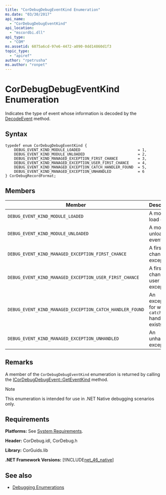 ```yaml
---
title: "CorDebugDebugEventKind Enumeration"
ms.date: "03/30/2017"
api_name: 
  - "CorDebugDebugEventKind"
api_location: 
  - "mscordbi.dll"
api_type: 
  - "COM"
ms.assetid: 6075a6cd-97e6-4472-a090-0dd14860d1f3
topic_type: 
  - "apiref"
author: "rpetrusha"
ms.author: "ronpet"
---
```

# CorDebugDebugEventKind Enumeration
Indicates the type of event whose information is decoded by the [DecodeEvent](../../../../docs/framework/unmanaged-api/debugging/icordebugprocess6-decodeevent-method.md) method.  
  
## Syntax  
  
```  
typedef enum CorDebugDebugEventKind {  
    DEBUG_EVENT_KIND_MODULE_LOADED                          = 1,  
    DEBUG_EVENT_KIND_MODULE_UNLOADED                        = 2,  
    DEBUG_EVENT_KIND_MANAGED_EXCEPTION_FIRST_CHANCE         = 3,  
    DEBUG_EVENT_KIND_MANAGED_EXCEPTION_USER_FIRST_CHANCE    = 4,  
    DEBUG_EVENT_KIND_MANAGED_EXCEPTION_CATCH_HANDLER_FOUND  = 5,  
    DEBUG_EVENT_KIND_MANAGED_EXCEPTION_UNHANDLED            = 6  
} CorDebugRecordFormat;  
```  
  
## Members  
  
|Member|Description|  
|------------|-----------------|  
|`DEBUG_EVENT_KIND_MODULE_LOADED`|A module load event.|  
|`DEBUG_EVENT_KIND_MODULE_UNLOADED`|A module unload event.|  
|`DEBUG_EVENT_KIND_MANAGED_EXCEPTION_FIRST_CHANCE`|A first-chance exception.|  
|`DEBUG_EVENT_KIND_MANAGED_EXCEPTION_USER_FIRST_CHANCE`|A first-chance user exception.|  
|`DEBUG_EVENT_KIND_MANAGED_EXCEPTION_CATCH_HANDLER_FOUND`|An exception for which a `catch` handler exists.|  
|`DEBUG_EVENT_KIND_MANAGED_EXCEPTION_UNHANDLED`|An unhandled exception.|  
  
## Remarks  
 A member of the `CorDebugDebugEventKind` enumeration is returned by calling the [ICorDebugDebugEvent::GetEventKind](../../../../docs/framework/unmanaged-api/debugging/icordebugdebugevent-geteventkind-method.md) method.  
  
> [!NOTE]
>  This enumeration is intended for use in .NET Native debugging scenarios only.  
  
## Requirements  
 **Platforms:** See [System Requirements](../../../../docs/framework/get-started/system-requirements.md).  
  
 **Header:** CorDebug.idl, CorDebug.h  
  
 **Library:** CorGuids.lib  
  
 **.NET Framework Versions:** [!INCLUDE[net_46_native](../../../../includes/net-46-native-md.md)]  
  
## See also
- [Debugging Enumerations](../../../../docs/framework/unmanaged-api/debugging/debugging-enumerations.md)
